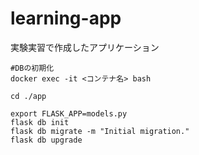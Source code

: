 # learning-app
実験実習で作成したアプリケーション

```
#DBの初期化
docker exec -it <コンテナ名> bash

cd ./app

export FLASK_APP=models.py
flask db init
flask db migrate -m "Initial migration."
flask db upgrade
```
